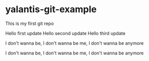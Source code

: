 # yalantis-git-example
This is my first git repo


Hello first update
Hello second update
Hello third update

I don't wanna be,
I don't wanna be me,
I don't wanna be anymore

I don't wanna be,
I don't wanna be me,
I don't wanna be anymore
